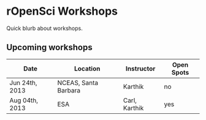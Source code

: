 
# rOpenSci Workshops
Quick blurb about workshops.

## Upcoming workshops
| Date            |Location                | Instructor     | Open Spots |
|-----------------|------------------------|----------------|------------|
| Jun 24th, 2013  |  NCEAS, Santa Barbara  |  Karthik       | no         |
| Aug 04th, 2013  |  ESA                   |  Carl, Karthik | yes        | 
